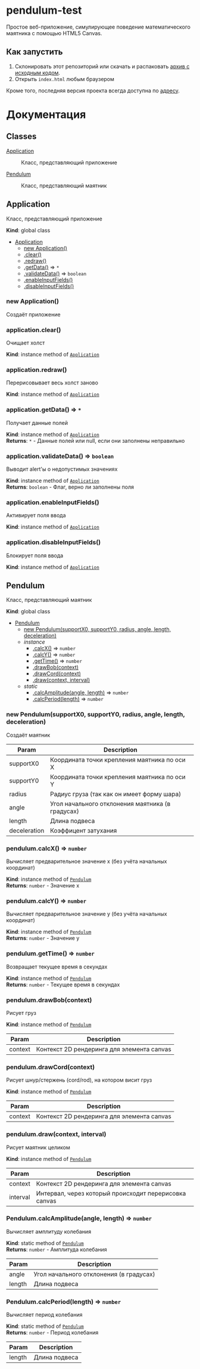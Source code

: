 # pendulum-test
Простое веб-приложение, симулирующее поведение математического маятника с помощью HTML5 Canvas.

## Как запустить
1. Склонировать этот репозиторий или скачать и распаковать [архив с исходным кодом](https://github.com/kkmoskalenko/pendulum-test/archive/master.zip).
2. Открыть `index.html` любым браузером

Кроме того, последняя версия проекта всегда доступна по [адресу](https://kkmoskalenko.github.io/pendulum-test/).

# Документация

## Classes

<dl>
<dt><a href="#Application">Application</a></dt>
<dd><p>Класс, представляющий приложение</p>
</dd>
<dt><a href="#Pendulum">Pendulum</a></dt>
<dd><p>Класс, представляющий маятник</p>
</dd>
</dl>

<a name="Application"></a>

## Application
Класс, представляющий приложение

**Kind**: global class  

* [Application](#Application)
    * [new Application()](#new_Application_new)
    * [.clear()](#Application+clear)
    * [.redraw()](#Application+redraw)
    * [.getData()](#Application+getData) ⇒ <code>\*</code>
    * [.validateData()](#Application+validateData) ⇒ <code>boolean</code>
    * [.enableInputFields()](#Application+enableInputFields)
    * [.disableInputFields()](#Application+disableInputFields)

<a name="new_Application_new"></a>

### new Application()
Создаёт приложение

<a name="Application+clear"></a>

### application.clear()
Очищает холст

**Kind**: instance method of [<code>Application</code>](#Application)  
<a name="Application+redraw"></a>

### application.redraw()
Перерисовывает весь холст заново

**Kind**: instance method of [<code>Application</code>](#Application)  
<a name="Application+getData"></a>

### application.getData() ⇒ <code>\*</code>
Получает данные полей

**Kind**: instance method of [<code>Application</code>](#Application)  
**Returns**: <code>\*</code> - Данные полей или null, если они заполнены неправильно  
<a name="Application+validateData"></a>

### application.validateData() ⇒ <code>boolean</code>
Выводит alert'ы о недопустимых значениях

**Kind**: instance method of [<code>Application</code>](#Application)  
**Returns**: <code>boolean</code> - Флаг, верно ли заполнены поля  
<a name="Application+enableInputFields"></a>

### application.enableInputFields()
Активирует поля ввода

**Kind**: instance method of [<code>Application</code>](#Application)  
<a name="Application+disableInputFields"></a>

### application.disableInputFields()
Блокирует поля ввода

**Kind**: instance method of [<code>Application</code>](#Application)  
<a name="Pendulum"></a>

## Pendulum
Класс, представляющий маятник

**Kind**: global class  

* [Pendulum](#Pendulum)
    * [new Pendulum(supportX0, supportY0, radius, angle, length, deceleration)](#new_Pendulum_new)
    * _instance_
        * [.calcX()](#Pendulum+calcX) ⇒ <code>number</code>
        * [.calcY()](#Pendulum+calcY) ⇒ <code>number</code>
        * [.getTime()](#Pendulum+getTime) ⇒ <code>number</code>
        * [.drawBob(context)](#Pendulum+drawBob)
        * [.drawCord(context)](#Pendulum+drawCord)
        * [.draw(context, interval)](#Pendulum+draw)
    * _static_
        * [.calcAmplitude(angle, length)](#Pendulum.calcAmplitude) ⇒ <code>number</code>
        * [.calcPeriod(length)](#Pendulum.calcPeriod) ⇒ <code>number</code>

<a name="new_Pendulum_new"></a>

### new Pendulum(supportX0, supportY0, radius, angle, length, deceleration)
Создаёт маятник


| Param | Description |
| --- | --- |
| supportX0 | Координата точки крепления маятника по оси X |
| supportY0 | Координата точки крепления маятника по оси Y |
| radius | Радиус груза (так как он имеет форму шара) |
| angle | Угол начального отклонения маятника (в градусах) |
| length | Длина подвеса |
| deceleration | Коэффицент затухания |

<a name="Pendulum+calcX"></a>

### pendulum.calcX() ⇒ <code>number</code>
Вычисляет предварительное значение x (без учёта начальных координат)

**Kind**: instance method of [<code>Pendulum</code>](#Pendulum)  
**Returns**: <code>number</code> - Значение x  
<a name="Pendulum+calcY"></a>

### pendulum.calcY() ⇒ <code>number</code>
Вычисляет предварительное значение y (без учёта начальных координат)

**Kind**: instance method of [<code>Pendulum</code>](#Pendulum)  
**Returns**: <code>number</code> - Значение y  
<a name="Pendulum+getTime"></a>

### pendulum.getTime() ⇒ <code>number</code>
Возвращает текущее время в секундах

**Kind**: instance method of [<code>Pendulum</code>](#Pendulum)  
**Returns**: <code>number</code> - Текущее время в секундах  
<a name="Pendulum+drawBob"></a>

### pendulum.drawBob(context)
Рисует груз

**Kind**: instance method of [<code>Pendulum</code>](#Pendulum)  

| Param | Description |
| --- | --- |
| context | Контекст 2D рендеринга для элемента canvas |

<a name="Pendulum+drawCord"></a>

### pendulum.drawCord(context)
Рисует шнур/стержень (cord/rod), на котором висит груз

**Kind**: instance method of [<code>Pendulum</code>](#Pendulum)  

| Param | Description |
| --- | --- |
| context | Контекст 2D рендеринга для элемента canvas |

<a name="Pendulum+draw"></a>

### pendulum.draw(context, interval)
Рисует маятник целиком

**Kind**: instance method of [<code>Pendulum</code>](#Pendulum)  

| Param | Description |
| --- | --- |
| context | Контекст 2D рендеринга для элемента canvas |
| interval | Интервал, через который происходит перерисовка canvas |

<a name="Pendulum.calcAmplitude"></a>

### Pendulum.calcAmplitude(angle, length) ⇒ <code>number</code>
Вычисляет амплитуду колебания

**Kind**: static method of [<code>Pendulum</code>](#Pendulum)  
**Returns**: <code>number</code> - Амплитуда колебания  

| Param | Description |
| --- | --- |
| angle | Угол начального отклонения (в градусах) |
| length | Длина подвеса |

<a name="Pendulum.calcPeriod"></a>

### Pendulum.calcPeriod(length) ⇒ <code>number</code>
Вычисляет период колебания

**Kind**: static method of [<code>Pendulum</code>](#Pendulum)  
**Returns**: <code>number</code> - Период колебания  

| Param | Description |
| --- | --- |
| length | Длина подвеса |
